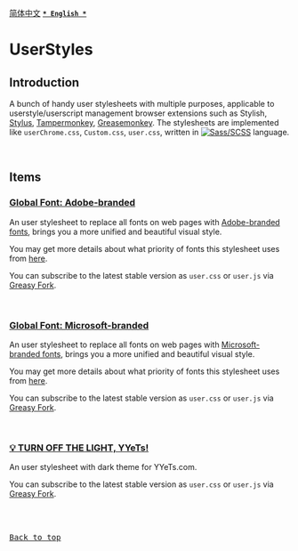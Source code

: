 [<kbd>简体中文</kbd>](https://github.com/francis-zhao/userstyles#readme "读我")
[<kbd>**`* English *`**</kbd>](https://github.com/francis-zhao/userstyles/blob/master/README.en.md "Readme")

# UserStyles

## Introduction

A bunch of handy user stylesheets with multiple purposes, applicable to userstyle/userscript management browser extensions such as Stylish, <a href="http://add0n.com/stylus.html" target="_blank" title="Stylus">Stylus</a>, <a href="https://www.tampermonkey.net/" target="_blank" title="Tampermonkey">Tampermonkey</a>, <a href="https://www.greasespot.net/" target="_blank" title="Greasemonkey">Greasemonkey</a>. The stylesheets are implemented like `userChrome.css`, `Custom.css`, `user.css`, written in [![Sass/SCSS](https://img.shields.io/github/languages/top/francis-zhao/userstyles?style=flat-square)](https://sass-lang.com/ "Sass: Syntactically Awesome Style Sheets") language.

<br>

## Items

### [Global Font: Adobe-branded](https://github.com/francis-zhao/userstyles/blob/master/src/scss/global-font-adobe.user.scss)

An user stylesheet to replace all fonts on web pages with [Adobe-branded fonts](https://github.com/francis-zhao/userstyles/blob/master/docs/Font%20lists.md#adobe_fonts), brings you a more unified and beautiful visual style.

You may get more details about what priority of fonts this stylesheet uses from [here](https://github.com/francis-zhao/userstyles/blob/master/docs/Priority%20of%20font%20stack.md#adobe_fonts).

You can subscribe to the latest stable version as `user.css` or `user.js` via <a href="https://greasyfork.org/scripts/419362" target="_blank" title="Greasy Fork">Greasy Fork</a>.

<br>

### [Global Font: Microsoft-branded](https://github.com/francis-zhao/userstyles/blob/master/src/scss/global-font-microsoft.user.scss)

An user stylesheet to replace all fonts on web pages with [Microsoft-branded fonts](https://github.com/francis-zhao/userstyles/blob/master/docs/Font%20lists.md#msft_fonts), brings you a more unified and beautiful visual style.

You may get more details about what priority of fonts this stylesheet uses from [here](https://github.com/francis-zhao/userstyles/blob/master/docs/Priority%20of%20font%20stack.md#msft_fonts).

You can subscribe to the latest stable version as `user.css` or `user.js` via <a href="https://greasyfork.org/scripts/419363" target="_blank" title="Greasy Fork">Greasy Fork</a>.

<br>

### [💡 TURN OFF THE LIGHT, YYeTs!](https://github.com/francis-zhao/userstyles/blob/master/src/scss/theme-yyets-dark.user.scss)

An user stylesheet with dark theme for YYeTs.com.

You can subscribe to the latest stable version as `user.css` or `user.js` via <a href="https://greasyfork.org/scripts/419366" target="_blank" title="Greasy Fork">Greasy Fork</a>.

<br>
<br>

[<kbd>Back to top</kbd>](# "Back to top")
